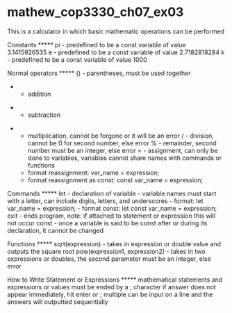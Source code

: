 # mathew_cop3330_ch07_ex03
This is a calculator in which basic mathematic operations can be performed

Constants                                                                                         *****
pi - predefined to be a const variable of value 3.1415926535
e - predefined to be a const variable of value 2.7182818284
k - predefined to be a const variable of value 1000

Normal operators                                                                                  *****
() - parentheses, must be used together
+  - addition
-  - subtraction
*  - multiplication, cannot be forgone or it will be an error
/  - division, cannot be 0 for second number, else error
%  - remainder, second number must be an integer, else error
=  - assignment, can only be done to variables, variables cannot share names with commands or functions
   - format reassignment: var_name = expression;
   - format reassignment as const: const var_name = expression;

Commands                                                                                          *****
let   - declaration of variable
      - variable names must start with a letter, can include digits, letters, and underscores
      - format: let var_name = expression;
      - format const: let const var_name = expression;
exit  - ends program, note: if attached to statement or expression this will not occur
const - once a variable is said to be const after or during its declaration, it cannot be changed

Functions                                                                                         *****
sqrt(expression) - takes in expression or double value and outputs the square root
pow(expression1, expression2) - takes in two expressions or doubles, the second parameter must be an 
                                integer, else error
                                
How to Write Statement or Expressions                                                             *****
mathematical statements and expressions or values must be ended by a ; character
if answer does not appear immediately, hit enter or ;
multiple can be input on a line and the answers will outputted sequentially


